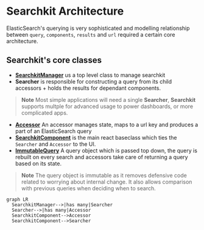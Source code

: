# Searchkit Architecture
ElasticSearch's querying is very sophisticated and modelling relationship between `query`, `components`, `results` and `url` required a certain core architecture.

## Searchkit's core classes

* **[SearchkitManager](SearchkitManager)** us a top level class to manage searchkit
* **Searcher** is responsible for constructing a query from its child accessors + holds the results for dependant components.
>**Note** Most simple applications will need a single **Searcher**, **Searchkit** supports multple for advanced usage to power dashboards, or more complicated apps.
* [**Accessor**](Accessors.md) An accessor manages state, maps to a url key and produces a part of an ElasticSearch query
* [**SearchkitComponent**](SearchkitComponent.md) is the main react baseclass which ties the `Searcher` and  `Accessor` to the UI.
* [**ImmutableQuery**](ImmutableQuery.md) A query object which is passed top down, the query is rebuilt on every search and accessors take care of returning a query based on its state.
>**Note** The query object is immutable as it removes defensive code related to worrying about internal change. It also allows comparison with previous queries when deciding when to search.




```mermaid
graph LR
  SearchkitManager-->|has many|Searcher
  Searcher-->|has many|Accessor  
  SearchkitComponent-->Accessor
  SearchkitComponent-->Searcher
```
